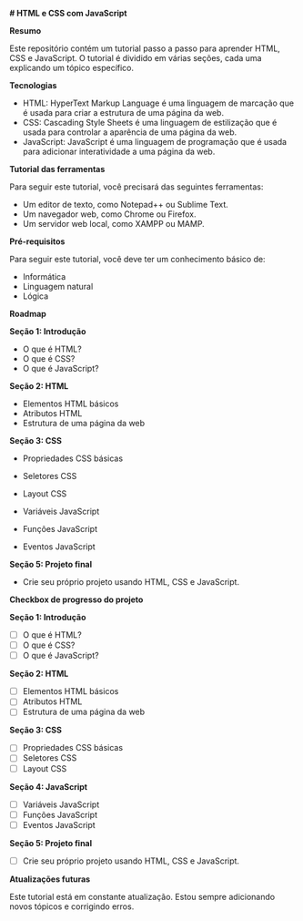 **# HTML e CSS com JavaScript**

**Resumo**

Este repositório contém um tutorial passo a passo para aprender HTML, CSS e JavaScript. O tutorial é dividido em várias seções, cada uma explicando um tópico específico.

**Tecnologias**

* HTML: HyperText Markup Language é uma linguagem de marcação que é usada para criar a estrutura de uma página da web.
* CSS: Cascading Style Sheets é uma linguagem de estilização que é usada para controlar a aparência de uma página da web.
* JavaScript: JavaScript é uma linguagem de programação que é usada para adicionar interatividade a uma página da web.

**Tutorial das ferramentas**

Para seguir este tutorial, você precisará das seguintes ferramentas:

* Um editor de texto, como Notepad++ ou Sublime Text.
* Um navegador web, como Chrome ou Firefox.
* Um servidor web local, como XAMPP ou MAMP.

**Pré-requisitos**

Para seguir este tutorial, você deve ter um conhecimento básico de:

* Informática
* Linguagem natural
* Lógica

**Roadmap**

**Seção 1: Introdução**

* O que é HTML?
* O que é CSS?
* O que é JavaScript?

**Seção 2: HTML**

* Elementos HTML básicos
* Atributos HTML
* Estrutura de uma página da web

**Seção 3: CSS**

* Propriedades CSS básicas
* Seletores CSS
* Layout CSS


* Variáveis ​​JavaScript
* Funções JavaScript
* Eventos JavaScript

**Seção 5: Projeto final**

* Crie seu próprio projeto usando HTML, CSS e JavaScript.

**Checkbox de progresso do projeto**

**Seção 1: Introdução**

* [ ] O que é HTML?
* [ ] O que é CSS?
* [ ] O que é JavaScript?

**Seção 2: HTML**

* [ ] Elementos HTML básicos
* [ ] Atributos HTML
* [ ] Estrutura de uma página da web

**Seção 3: CSS**

* [ ] Propriedades CSS básicas
* [ ] Seletores CSS
* [ ] Layout CSS

**Seção 4: JavaScript**

* [ ] Variáveis ​​JavaScript
* [ ] Funções JavaScript
* [ ] Eventos JavaScript

**Seção 5: Projeto final**

* [ ] Crie seu próprio projeto usando HTML, CSS e JavaScript.

**Atualizações futuras**

Este tutorial está em constante atualização. Estou sempre adicionando novos tópicos e corrigindo erros.